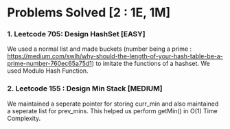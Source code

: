 # Problems Solved [2 : 1E, 1M]

### 1. Leetcode 705: Design HashSet [EASY]

We used a normal list and made buckets (number being a prime : https://medium.com/swlh/why-should-the-length-of-your-hash-table-be-a-prime-number-760ec65a75d1) to imitate the functions of a hashset. We used Modulo Hash Function.

### 2. Leetcode 155 : Design Min Stack [MEDIUM]

We maintained a seperate pointer for storing curr_min and also maintained a seperate list for prev_mins. This helped us perform getMin() in O(1) Time Complexity.